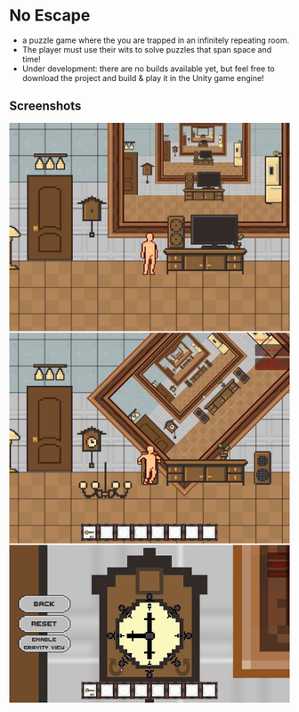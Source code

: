 # No Escape
- a puzzle game where the you are trapped in an infinitely repeating room.
- The player must use their wits to solve puzzles that span space and time!
- Under development: there are no builds available yet, but feel free to download the project and build & play it in the Unity game engine!

## Screenshots
![](./img/3.jpg)
![](./img/1.jpg)
![](./img/2.jpg)
